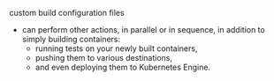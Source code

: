 






custom build configuration files
- can perform other actions, in parallel or in sequence, in addition to simply building containers: 
  - running tests on your newly built containers, 
  - pushing them to various destinations, 
  - and even deploying them to Kubernetes Engine.  
